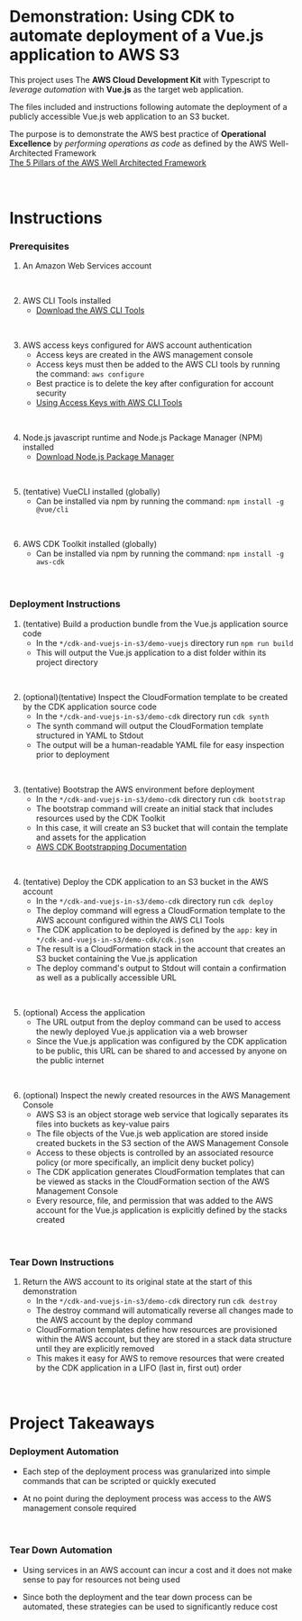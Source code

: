 # Demonstration: Using CDK to automate deployment of a Vue.js application to AWS S3

This project uses The **AWS Cloud Development Kit** with Typescript to *leverage automation* with **Vue.js** as the target web application.

The files included and instructions following automate the deployment of a publicly accessible Vue.js web application to an S3 bucket.

The purpose is to demonstrate the AWS best practice of **Operational Excellence** by *performing operations as code* as defined by the AWS Well-Architected Framework
<br/>[The 5 Pillars of the AWS Well Architected Framework](https://aws.amazon.com/blogs/apn/the-5-pillars-of-the-aws-well-architected-framework/)
<br/><br/><br/>


# Instructions

### Prerequisites

1. An Amazon Web Services account
<br/>

2. AWS CLI Tools installed
    * [Download the AWS CLI Tools](https://docs.aws.amazon.com/cli/latest/userguide/install-cliv2.html)
<br/>

3. AWS access keys configured for AWS account authentication
    * Access keys are created in the AWS management console
    * Access keys must then be added to the AWS CLI tools by running the command: `aws configure`
    * Best practice is to delete the key after configuration for account security
    * [Using Access Keys with AWS CLI Tools](https://docs.aws.amazon.com/cli/latest/userguide/cli-chap-configure.html)
<br/>

4. Node.js javascript runtime and Node.js Package Manager (NPM) installed
    * [Download Node.js Package Manager](https://nodejs.org/en/download/package-manager/)
<br/>

5. (tentative) VueCLI installed (globally)
    * Can be installed via npm by running the command: `npm install -g @vue/cli`
<br/>

6. AWS CDK Toolkit installed (globally)
    * Can be installed via npm by running the command: `npm install -g aws-cdk`
<br/><br/><br/>


### Deployment Instructions 

1. (tentative) Build a production bundle from the Vue.js application source code
    * In the `*/cdk-and-vuejs-in-s3/demo-vuejs` directory run `npm run build`
    * This will output the Vue.js application to a dist folder within its project directory
<br/>

2. (optional)(tentative) Inspect the CloudFormation template to be created by the CDK application source code 
    * In the `*/cdk-and-vuejs-in-s3/demo-cdk` directory run `cdk synth`
    * The synth command will output the CloudFormation template structured in YAML to Stdout
    * The output will be a human-readable YAML file for easy inspection prior to deployment
<br/>

3. (tentative) Bootstrap the AWS environment before deployment
    * In the `*/cdk-and-vuejs-in-s3/demo-cdk` directory run `cdk bootstrap`
    * The bootstrap command will create an initial stack that includes resources used by the CDK Toolkit
    * In this case, it will create an S3 bucket that will contain the template and assets for the application
    * [AWS CDK Bootstrapping Documentation](https://docs.aws.amazon.com/cdk/latest/guide/bootstrapping.html)
<br/>

4. (tentative) Deploy the CDK application to an S3 bucket in the AWS account
    * In the `*/cdk-and-vuejs-in-s3/demo-cdk` directory run `cdk deploy`
    * The deploy command will egress a CloudFormation template to the AWS account configured within the AWS CLI Tools
    * The CDK application to be deployed is defined by the `app:` key in `*/cdk-and-vuejs-in-s3/demo-cdk/cdk.json`
    * The result is a CloudFormation stack in the account that creates an S3 bucket containing the Vue.js application
    * The deploy command's output to Stdout will contain a confirmation as well as a publically accessible URL
<br/>

5. (optional) Access the application
    * The URL output from the deploy command can be used to access the newly deployed Vue.js application via a web browser
    * Since the Vue.js application was configured by the CDK application to be public, this URL can be shared to and accessed by anyone on the public internet
<br/>

6. (optional) Inspect the newly created resources in the AWS Management Console
    * AWS S3 is an object storage web service that logically separates its files into buckets as key-value pairs
    * The file objects of the Vue.js web application are stored inside created buckets in the S3 section of the AWS Management Console
    * Access to these objects is controlled by an associated resource policy (or more specifically, an implicit deny bucket policy)
    * The CDK application generates CloudFormation templates that can be viewed as stacks in the CloudFormation section of the AWS Management Console
    * Every resource, file, and permission that was added to the AWS account for the Vue.js application is explicitly defined by the stacks created
<br/><br/><br/>



### Tear Down Instructions

1. Return the AWS account to its original state at the start of this demonstration
    * In the `*/cdk-and-vuejs-in-s3/demo-cdk` directory run `cdk destroy`
    * The destroy command will automatically reverse all changes made to the AWS account by the deploy command
    * CloudFormation templates define how resources are provisioned within the AWS account, but they are stored in a stack data structure until they are explicitly removed
    * This makes it easy for AWS to remove resources that were created by the CDK application in a LIFO (last in, first out) order
<br/><br/><br/>

# Project Takeaways

### Deployment Automation

  * Each step of the deployment process was granularized into simple commands that can be scripted or quickly executed

  * At no point during the deployment process was access to the AWS management console required
<br/><br/><br/>


### Tear Down Automation

  * Using services in an AWS account can incur a cost and it does not make sense to pay for resources not being used

  * Since both the deployment and the tear down process can be automated, these strategies can be used to significantly reduce cost
<br/><br/><br/>




